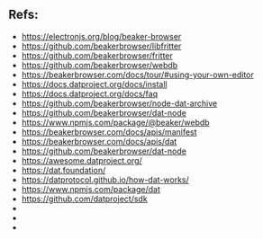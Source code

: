  ## Refs:

 * https://electronjs.org/blog/beaker-browser
 * https://github.com/beakerbrowser/libfritter
 * https://github.com/beakerbrowser/fritter
 * https://github.com/beakerbrowser/webdb
 * https://beakerbrowser.com/docs/tour/#using-your-own-editor
 * https://docs.datproject.org/docs/install
 * https://docs.datproject.org/docs/faq
 * https://github.com/beakerbrowser/node-dat-archive
 * https://github.com/beakerbrowser/dat-node
 * https://www.npmjs.com/package/@beaker/webdb
 * https://beakerbrowser.com/docs/apis/manifest
 * https://beakerbrowser.com/docs/apis/dat
 * https://github.com/beakerbrowser/dat-node
 * https://awesome.datproject.org/
 * https://dat.foundation/
 * https://datprotocol.github.io/how-dat-works/
 * https://www.npmjs.com/package/dat
 * https://github.com/datproject/sdk
 * 
 * 
 * 

 